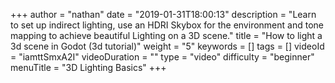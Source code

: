 +++
author = "nathan"
date = "2019-01-31T18:00:13"
description = "Learn to set up indirect lighting, use an HDRI Skybox for the environment and tone mapping to achieve beautiful Lighting on a 3D scene."
title = "How to light a 3d scene in Godot (3d tutorial)"
weight = "5"
keywords = []
tags = []
videoId = "iamttSmxA2I"
videoDuration = ""
type = "video"
difficulty = "beginner"
menuTitle = "3D Lighting Basics"
+++
